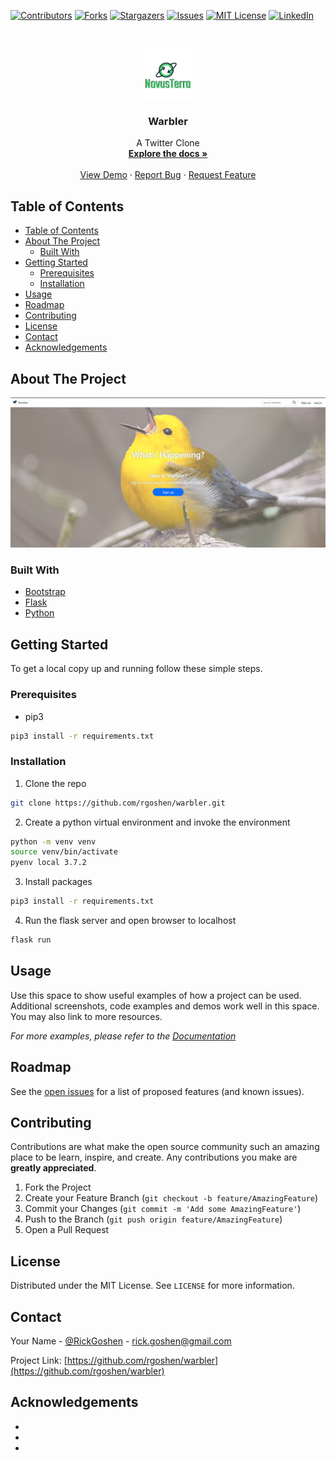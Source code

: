<!--
*** Thanks for checking out this README Template. If you have a suggestion that would
*** make this better, please fork the repo and create a pull request or simply open
*** an issue with the tag "enhancement".
*** Thanks again! Now go create something AMAZING! :D
***
***
***
*** To avoid retyping too much info. Do a search and replace for the following:
*** github_username, repo_name, twitter_handle, email
-->

<!-- PROJECT SHIELDS -->
<!--
*** I'm using markdown "reference style" links for readability.
*** Reference links are enclosed in brackets [ ] instead of parentheses ( ).
*** See the bottom of this document for the declaration of the reference variables
*** for contributors-url, forks-url, etc. This is an optional, concise syntax you may use.
*** https://www.markdownguide.org/basic-syntax/#reference-style-links
-->

[![Contributors][contributors-shield]][contributors-url]
[![Forks][forks-shield]][forks-url]
[![Stargazers][stars-shield]][stars-url]
[![Issues][issues-shield]][issues-url]
[![MIT License][license-shield]][license-url]
[![LinkedIn][linkedin-shield]][linkedin-url]

<!-- PROJECT LOGO -->
<br />
<p align="center">
  <a href="https://github.com/rgoshen/warbler">
    <img src="images/logo.png" alt="Logo" width="80" height="80">
  </a>

  <h3 align="center">Warbler</h3>

  <p align="center">
    A Twitter Clone
    <br />
    <a href="https://github.com/rgoshen/warbler"><strong>Explore the docs »</strong></a>
    <br />
    <br />
    <a href="https://github.com/rgoshen/warbler">View Demo</a>
    ·
    <a href="https://github.com/rgoshen/warbler/issues">Report Bug</a>
    ·
    <a href="https://github.com/rgoshen/warbler/issues">Request Feature</a>
  </p>
</p>

<!-- TABLE OF CONTENTS -->

## Table of Contents

- [Table of Contents](#table-of-contents)
- [About The Project](#about-the-project)
  - [Built With](#built-with)
- [Getting Started](#getting-started)
  - [Prerequisites](#prerequisites)
  - [Installation](#installation)
- [Usage](#usage)
- [Roadmap](#roadmap)
- [Contributing](#contributing)
- [License](#license)
- [Contact](#contact)
- [Acknowledgements](#acknowledgements)

<!-- ABOUT THE PROJECT -->

## About The Project

[![Product Name Screen Shot][product-screenshot]](https://example.com)

### Built With

- [Bootstrap](https://getbootstrap.com/)
- [Flask](https://flask.palletsprojects.com/en/2.0.x/)
- [Python](https://www.python.org/)

<!-- GETTING STARTED -->

## Getting Started

To get a local copy up and running follow these simple steps.

### Prerequisites

- pip3

```sh
pip3 install -r requirements.txt
```

### Installation

1. Clone the repo

```sh
git clone https://github.com/rgoshen/warbler.git
```

2. Create a python virtual environment and invoke the environment

```sh
python -m venv venv
source venv/bin/activate
pyenv local 3.7.2
```

3. Install packages

```sh
pip3 install -r requirements.txt
```

4. Run the flask server and open browser to localhost

```sh
flask run
```

<!-- USAGE EXAMPLES -->

## Usage

Use this space to show useful examples of how a project can be used. Additional screenshots, code examples and demos work well in this space. You may also link to more resources.

_For more examples, please refer to the [Documentation](https://example.com)_

<!-- ROADMAP -->

## Roadmap

See the [open issues](https://github.com/rgoshen/warbler/issues) for a list of proposed features (and known issues).

<!-- CONTRIBUTING -->

## Contributing

Contributions are what make the open source community such an amazing place to be learn, inspire, and create. Any contributions you make are **greatly appreciated**.

1. Fork the Project
2. Create your Feature Branch (`git checkout -b feature/AmazingFeature`)
3. Commit your Changes (`git commit -m 'Add some AmazingFeature'`)
4. Push to the Branch (`git push origin feature/AmazingFeature`)
5. Open a Pull Request

<!-- LICENSE -->

## License

Distributed under the MIT License. See `LICENSE` for more information.

<!-- CONTACT -->

## Contact

Your Name - [@RickGoshen](https://twitter.com/RickGoshen) - rick.goshen@gmail.com

Project Link: [https://github.com/rgoshen/warbler](https://github.com/rgoshen/warbler)

<!-- ACKNOWLEDGEMENTS -->

## Acknowledgements

- []()
- []()
- []()

<!-- MARKDOWN LINKS & IMAGES -->
<!-- https://www.markdownguide.org/basic-syntax/#reference-style-links -->

[contributors-shield]: https://img.shields.io/github/contributors/rgoshen/warbler
[contributors-url]: https://github.com/rgoshen/warbler/graphs/contributors
[forks-shield]: https://img.shields.io/github/forks/rgoshen/repo.svg?style=flat-square
[forks-url]: https://github.com/rgoshen/warbler/network/members
[stars-shield]: https://img.shields.io/github/stars/rgoshen/repo.svg?style=flat-square
[stars-url]: https://github.com/rgoshen/warbler/stargazers
[issues-shield]: https://img.shields.io/bitbucket/issues/rgoshen/warbler
[issues-url]: https://github.com/rgoshen/warbler/issues
[license-shield]: https://img.shields.io/github/license/rgoshen/warbler
[license-url]: https://github.com/rgoshen/warbler/blob/main/LICENSE.txt
[linkedin-shield]: https://img.shields.io/badge/-LinkedIn-black.svg?style=flat-square&logo=linkedin&colorB=555
[linkedin-url]: https://linkedin.com/in/rickgoshen
[product-screenshot]: images/screenshot.png
